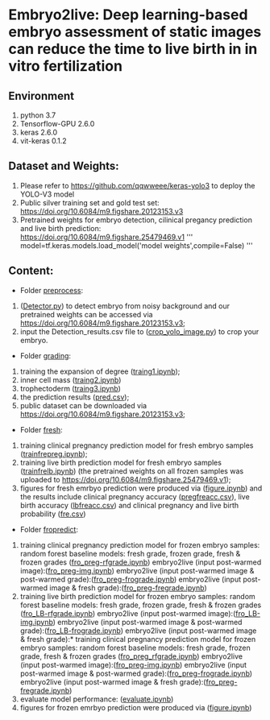 
# Embryo2live: Deep learning-based embryo assessment of static images can reduce the time to live birth in in vitro fertilization

## Environment
1. python 3.7
2. Tensorflow-GPU 2.6.0
3. keras 2.6.0
4. vit-keras 0.1.2

## Dataset and Weights:
1.  Please refer to https://github.com/qqwweee/keras-yolo3 to deploy the YOLO-V3 model
2.  Public silver training set and gold test set: https://doi.org/10.6084/m9.figshare.20123153.v3 
3.  Pretrained weights for embryo detection, cilinical pregancy prediction and live birth prediction: https://doi.org/10.6084/m9.figshare.25479469.v1
     '''
     model=tf.keras.models.load_model('model weights',compile=False)
     '''

## Content: 
* Folder [preprocess](preprocess):
1.  ([Detector.py](/preprocess/Detector.py)) to detect embryo from noisy background and our pretrained weights can be accessed via https://doi.org/10.6084/m9.figshare.20123153.v3;
2.   input the Detection_results.csv file to ([crop_yolo_image.py](/preprocess/crop_yolo_image.py)) to crop your embryo. 
 
* Folder [grading](grading):
1.  training the expansion of degree ([traing1.ipynb](/grading/traing1.ipynb));
2.  inner cell mass ([traing2.ipynb](/grading/traing2.ipynb))
3.  trophectoderm ([traing3.ipynb](/grading/traing3.ipynb))
4.  the prediction results ([pred.csv](/grading/pred.csv));
5.  public dataset can be downloaded via https://doi.org/10.6084/m9.figshare.20123153.v3;

* Folder [fresh](fresh):
1.  training clinical pregnancy prediction model for fresh embryo samples ([trainfrepreg.ipynb](/fresh/trainfrepreg.ipynb));
2.  training live birth prediction model for fresh embryo samples ([trainfrelb.ipynb](/fresh/trainfrelb.ipynb)) (the pretrained weights on all frozen samples was uploaded to https://doi.org/10.6084/m9.figshare.25479469.v1);
3.  figures for fresh emrbyo prediction were produced via ([figure.ipynb](/fresh/figure.ipynb)) and the results include clinical pregnancy accuracy ([pregfreacc.csv](/fresh/pregfreacc.csv)), live birth accuracy ([lbfreacc.csv](/fresh/lbfreacc.csv)) and clinical pregnancy and live birth probability ([fre.csv](/fresh/fre.csv))     


* Folder [fropredict](fropredict):
1.  training clinical pregnancy prediction model for frozen embryo samples:
      random forest baseline models: fresh grade, frozen grade, fresh & frozen grades ([fro_preg-rfgrade.ipynb](/fropredict/fro_preg-rfgrade.ipynb))
      embryo2live (input post-warmed image):([fro_preg-img.ipynb](/fropredict/fro_preg-img.ipynb))
      embryo2live (input post-warmed image & post-warmed grade):([fro_preg-frograde.ipynb](/fropredict/fro_preg-frograde.ipynb))
      embryo2live (input post-warmed image & fresh grade):([fro_preg-fregrade.ipynb](/fropredict/fro_preg-fregrade.ipynb))
2.  training live birth prediction model for frozen embryo samples:
      random forest baseline models: fresh grade, frozen grade, fresh & frozen grades ([fro_LB-rfgrade.ipynb](/fropredict/fro_LB-rfgrade.ipynb))
      embryo2live (input post-warmed image):([fro_LB-img.ipynb](/fropredict/fro_LB-img.ipynb))
      embryo2live (input post-warmed image & post-warmed grade):([fro_LB-frograde.ipynb](/fropredict/fro_LB-frograde.ipynb))
      embryo2live (input post-warmed image & fresh grade):*   training clinical pregnancy prediction model for frozen embryo samples:
      random forest baseline models: fresh grade, frozen grade, fresh & frozen grades ([fro_preg_rfgrade.ipynb](/fropredict/fro_preg_rfgrade.ipynb))
      embryo2live (input post-warmed image):([fro_preg-img.ipynb](/fropredict/fro_preg-img.ipynb))
      embryo2live (input post-warmed image & post-warmed grade):([fro_preg-frograde.ipynb](/fropredict/fro_preg-frograde.ipynb))
      embryo2live (input post-warmed image & fresh grade):([fro_preg-fregrade.ipynb](/fropredict/fro_preg-fregrade.ipynb))
3.   evaluate model performance: ([evaluate.ipynb](/fropredict/evaluate.ipynb))
4.   figures for frozen emrbyo prediction were produced via ([figure.ipynb](/fropredict/figure.ipynb))
  


